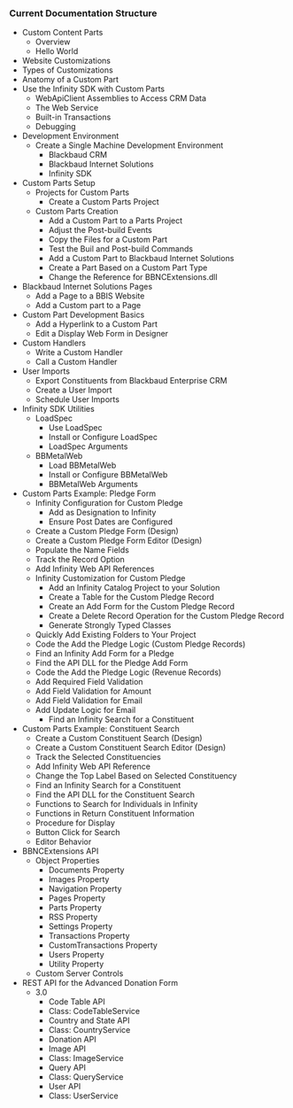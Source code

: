 ### Current Documentation Structure

  - Custom Content Parts
    - Overview
    - Hello World
  - Website Customizations
  - Types of Customizations
  - Anatomy of a Custom Part
  - Use the Infinity SDK with Custom Parts
    - WebApiClient Assemblies to Access CRM Data
    - The Web Service
    - Built-in Transactions
    - Debugging
  - Development Environment
    - Create a Single Machine Development Environment
      - Blackbaud CRM
      - Blackbaud Internet Solutions
      - Infinity SDK
  - Custom Parts Setup
    - Projects for Custom Parts
      - Create a Custom Parts Project
    - Custom Parts Creation
      - Add a Custom Part to a Parts Project
      - Adjust the Post-build Events
      - Copy the Files for a Custom Part
      - Test the Buil and Post-build Commands
      - Add a Custom Part to Blackbaud Internet Solutions
      - Create a Part Based on a Custom Part Type
      - Change the Reference for BBNCExtensions.dll
  - Blackbaud Internet Solutions Pages
    - Add a Page to a BBIS Website
    - Add a Custom part to a Page
  - Custom Part Development Basics
    - Add a Hyperlink to a Custom Part
    - Edit a Display Web Form in Designer
  - Custom Handlers
    - Write a Custom Handler
    - Call a Custom Handler
  - User Imports
    - Export Constituents from Blackbaud Enterprise CRM
    - Create a User Import
    - Schedule User Imports
  - Infinity SDK Utilities
    - LoadSpec
      - Use LoadSpec
      - Install or Configure LoadSpec
      - LoadSpec Arguments
    - BBMetalWeb
      - Load BBMetalWeb
      - Install or Configure BBMetalWeb
      - BBMetalWeb Arguments
  - Custom Parts Example: Pledge Form
    - Infinity Configuration for Custom Pledge
      - Add as Designation to Infinity
      - Ensure Post Dates are Configured
    - Create a Custom Pledge Form (Design)
    - Create a Custom Pledge Form Editor (Design)
    - Populate the Name Fields
    - Track the Record Option
    - Add Infinity Web API References
    - Infinity Customization for Custom Pledge
      - Add an Infinity Catalog Project to your Solution
      - Create a Table for the Custom Pledge Record
      - Create an Add Form for the Custom Pledge Record
      - Create a Delete Record Operation for the Custom Pledge Record
      - Generate Strongly Typed Classes
    - Quickly Add Existing Folders to Your Project
    - Code the Add the Pledge Logic (Custom Pledge Records)
    - Find an Infinity Add Form for a Pledge
    - Find the API DLL for the Pledge Add Form
    - Code the Add the Pledge Logic (Revenue Records)
    - Add Required Field Validation
    - Add Field Validation for Amount
    - Add Field Validation for Email
    - Add Update Logic for Email
      - Find an Infinity Search for a Constituent
  - Custom Parts Example: Constituent Search
    - Create a Custom Constituent Search (Design)
    - Create a Custom Constituent Search Editor (Design)
    - Track the Selected Constituencies
    - Add Infinity Web API Reference
    - Change the Top Label Based on Selected Constituency
    - Find an Infinity Search for a Constituent
    - Find the API DLL for the Constituent Search
    - Functions to Search for Individuals in Infinity
    - Functions in Return Constituent Information
    - Procedure for Display
    - Button Click for Search
    - Editor Behavior
  - BBNCExtensions API
    - Object Properties
      - Documents Property
      - Images Property
      - Navigation Property
      - Pages Property
      - Parts Property
      - RSS Property
      - Settings Property
      - Transactions Property
      - CustomTransactions Property
      - Users Property
      - Utility Property
    - Custom Server Controls
  - REST API for the Advanced Donation Form
    - 3.0
      - Code Table API
      - Class: CodeTableService
      - Country and State API
      - Class: CountryService
      - Donation API
      - Image API
      - Class: ImageService
      - Query API
      - Class: QueryService
      - User API
      - Class: UserService